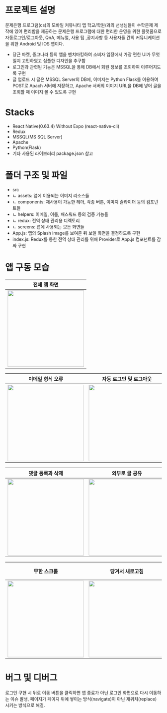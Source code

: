 # 프로젝트 설명
문제은행 프로그램(cs)의 모바일 커뮤니티 앱
학교/학원/과외 선생님들이 수학문제 제작에 있어 편리함을 제공하는 문제은행 프로그램에 대한 편리한 운영을 위한 플랫폼으로 자동로그인/로그아웃, QnA, 메뉴얼, 사용 팁 ,공지사항 등 사용자들 간의 커뮤니케이션을 위한 Android 및 IOS 앱이다.
- 당근 마켓, 중고나라 등의 앱을 벤치마킹하여 소비자 입장에서 가장 편한 UI가 무엇일지 고민하였고 심플한 디자인을 추구함
- 로그인과 관련된 기능은 MSSQL을 통해 DB에서 회원 정보를 조회하여 이루어지도록 구현
- 글 업로드 시 글은 MSSQL Server의 DB에, 이미지는 Python Flask를 이용하여 POST로 Apach 서버에 저장하고, Apache 서버의 이미지 URL을 DB에 넣어 글을 조회할 때 이미지 볼 수 있도록 구현

# Stacks
- React Native(0.63.4) Without Expo (react-native-cli)
- Redux
- MSSQL(MS SQL Server)
- Apache
- Python(Flask)
- 기타 사용된 라이브러리 package.json 참고

# 폴더 구조 및 파일
- src
- ㄴ assets: 앱에 이용되는 이미지 리소스들
- ㄴ components: 재사용이 가능한 헤더, 각종 버튼, 이미지 슬라이더 등의 컴포넌트들
- ㄴ helpers: 이메일, 이름, 패스워드 등의 검증 기능들
- ㄴ redux: 전역 상태 관리용 디렉토리
- ㄴ screens: 앱에 사용되는 모든 화면들
- App.js: 앱의 Splash image를 보여준 뒤 보일 화면을 결정하도록 구현
- index.js: Redux를 통한 전역 상태 관리를 위해 Provider로 App.js 컴포넌트를 감싸 구현

# 앱 구동 모습
|전체 앱 화면|
|-|
|<img width="245px" src="https://user-images.githubusercontent.com/29908722/126903732-5a54bc89-6c9b-4f37-adb3-134acb9cbe64.gif" />|

| 이메일 형식 오류 | 자동 로그인 및 로그아웃 | 글 및 이미지 업로드 |
| - | - | - |
| <img width="245px" src="https://user-images.githubusercontent.com/29908722/126903984-fbdef27f-46f8-4aef-ac56-fe27f65e8137.gif" /> | <img width="245px" src="https://user-images.githubusercontent.com/29908722/126903988-510a8e38-9fa4-4c82-97b1-6d58dba69ba2.gif" /> | <img width="245px" src="https://user-images.githubusercontent.com/29908722/126904005-937a90e4-98e9-4878-843a-9ccaf5608007.gif" /> |

| 댓글 등록과 삭제 | 외부로 글 공유 | 글 수정 및 삭제 |
| - | - | - |
| <img width="245px" src="https://user-images.githubusercontent.com/29908722/126904100-ccaf6c57-e319-4ed6-83d1-ab8b3a9e626f.gif" /> | <img width="245px" src="https://user-images.githubusercontent.com/29908722/126904103-01134603-e412-4802-ad75-14834cc49cd4.gif" /> | <img width="245px" src="https://user-images.githubusercontent.com/29908722/126904106-e65b3a80-0e5b-4adf-a251-edb94f90f63f.gif" /> |

| 무한 스크롤 | 당겨서 새로고침 | 구독 했을 경우와 <br>하지 않았을 경우 |
| - | - | - |
| <img width="245px" src="https://user-images.githubusercontent.com/29908722/126904191-2851e94f-cc27-49ec-b4ba-757a4944741d.gif" /> | <img width="245px" src="https://user-images.githubusercontent.com/29908722/126904193-81e9beb1-135a-4136-9d84-daf45d7b1b58.gif" /> | <img width="245px" src="https://user-images.githubusercontent.com/29908722/126904196-8ebab255-b6e0-4983-b569-f589e4b7c117.gif" /> |

# 버그 및 디버그
로그인 구현 시 뒤로 이동 버튼을 클릭하면 앱 종료가 아닌 로그인 화면으로 다시 이동하는 이슈 발생, 페이지가 페이지 위에 쌓이는 방식(navigate)이 아닌 재위치(replace) 시키는 방식으로 해결.
